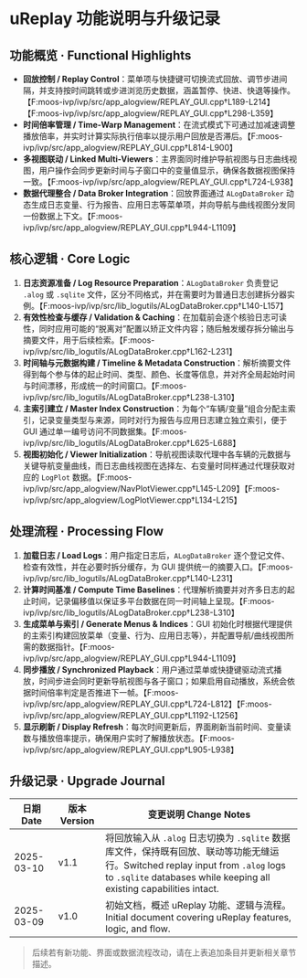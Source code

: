 # uReplay 功能说明与升级记录

## 功能概览 · Functional Highlights
- **回放控制 / Replay Control**：菜单项与快捷键可切换流式回放、调节步进间隔，并支持按时间跳转或步进浏览历史数据，涵盖暂停、快进、快退等操作。【F:moos-ivp/ivp/src/app_alogview/REPLAY_GUI.cpp†L189-L214】【F:moos-ivp/ivp/src/app_alogview/REPLAY_GUI.cpp†L298-L359】
- **时间倍率管理 / Time-Warp Management**：在流式模式下可通过加减速调整播放倍率，并实时计算实际执行倍率以提示用户回放是否滞后。【F:moos-ivp/ivp/src/app_alogview/REPLAY_GUI.cpp†L814-L900】
- **多视图联动 / Linked Multi-Viewers**：主界面同时维护导航视图与日志曲线视图，用户操作会同步更新时间与子窗口中的变量值显示，确保各数据视图保持一致。【F:moos-ivp/ivp/src/app_alogview/REPLAY_GUI.cpp†L724-L938】
- **数据代理整合 / Data Broker Integration**：回放界面通过 `ALogDataBroker` 动态生成日志变量、行为报告、应用日志等菜单项，并向导航与曲线视图分发同一份数据上下文。【F:moos-ivp/ivp/src/app_alogview/REPLAY_GUI.cpp†L944-L1109】

## 核心逻辑 · Core Logic
1. **日志资源准备 / Log Resource Preparation**：`ALogDataBroker` 负责登记 `.alog` 或 `.sqlite` 文件，区分不同格式，并在需要时为普通日志创建拆分器实例。【F:moos-ivp/ivp/src/lib_logutils/ALogDataBroker.cpp†L140-L157】
2. **有效性检查与缓存 / Validation & Caching**：在加载前会逐个核验日志可读性，同时应用可能的“脱离对”配置以矫正文件内容；随后触发缓存拆分输出与摘要文件，用于后续检索。【F:moos-ivp/ivp/src/lib_logutils/ALogDataBroker.cpp†L162-L231】
3. **时间轴与元数据构建 / Timeline & Metadata Construction**：解析摘要文件得到每个参与体的起止时间、类型、颜色、长度等信息，并对齐全局起始时间与时间漂移，形成统一的时间窗口。【F:moos-ivp/ivp/src/lib_logutils/ALogDataBroker.cpp†L238-L310】
4. **主索引建立 / Master Index Construction**：为每个“车辆/变量”组合分配主索引，记录变量类型与来源，同时对行为报告与应用日志建立独立索引，便于 GUI 通过单一编号访问不同数据集。【F:moos-ivp/ivp/src/lib_logutils/ALogDataBroker.cpp†L625-L688】
5. **视图初始化 / Viewer Initialization**：导航视图读取代理中各车辆的元数据与关键导航变量曲线，而日志曲线视图在选择左、右变量时同样通过代理获取对应的 `LogPlot` 数据。【F:moos-ivp/ivp/src/app_alogview/NavPlotViewer.cpp†L145-L209】【F:moos-ivp/ivp/src/app_alogview/LogPlotViewer.cpp†L134-L215】

## 处理流程 · Processing Flow
1. **加载日志 / Load Logs**：用户指定日志后，`ALogDataBroker` 逐个登记文件、检查有效性，并在必要时拆分缓存，为 GUI 提供统一的摘要入口。【F:moos-ivp/ivp/src/lib_logutils/ALogDataBroker.cpp†L140-L231】
2. **计算时间基准 / Compute Time Baselines**：代理解析摘要并对齐多日志的起止时间，记录偏移值以保证多平台数据在同一时间轴上呈现。【F:moos-ivp/ivp/src/lib_logutils/ALogDataBroker.cpp†L238-L310】
3. **生成菜单与索引 / Generate Menus & Indices**：GUI 初始化时根据代理提供的主索引构建回放菜单（变量、行为、应用日志等），并配置导航/曲线视图所需的数据指针。【F:moos-ivp/ivp/src/app_alogview/REPLAY_GUI.cpp†L944-L1109】
4. **同步播放 / Synchronized Playback**：用户通过菜单或快捷键驱动流式播放，时间步进会同时更新导航视图与各子窗口；如果启用自动播放，系统会依据时间倍率判定是否推进下一帧。【F:moos-ivp/ivp/src/app_alogview/REPLAY_GUI.cpp†L724-L812】【F:moos-ivp/ivp/src/app_alogview/REPLAY_GUI.cpp†L1192-L1256】
5. **显示刷新 / Display Refresh**：每次时间更新后，界面刷新当前时间、变量读数与播放倍率提示，确保用户实时了解播放状态。【F:moos-ivp/ivp/src/app_alogview/REPLAY_GUI.cpp†L905-L938】

## 升级记录 · Upgrade Journal
| 日期 Date | 版本 Version | 变更说明 Change Notes |
| --- | --- | --- |
| 2025-03-10 | v1.1 | 将回放输入从 `.alog` 日志切换为 `.sqlite` 数据库文件，保持既有回放、联动等功能无缝运行。Switched replay input from `.alog` logs to `.sqlite` databases while keeping all existing capabilities intact. |
| 2025-03-09 | v1.0 | 初始文档，概述 uReplay 功能、逻辑与流程。Initial document covering uReplay features, logic, and flow. |

> 后续若有新功能、界面或数据流程改动，请在上表追加条目并更新相关章节描述。
